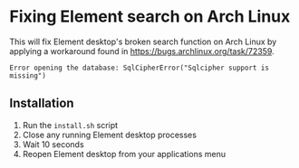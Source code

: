 # Fixing Element search on Arch Linux

This will fix Element desktop's broken search function on Arch Linux by applying a workaround found in https://bugs.archlinux.org/task/72359.

`Error opening the database: SqlCipherError("Sqlcipher support is missing")`

## Installation

1. Run the `install.sh` script
2. Close any running Element desktop processes
3. Wait 10 seconds
4. Reopen Element desktop from your applications menu
